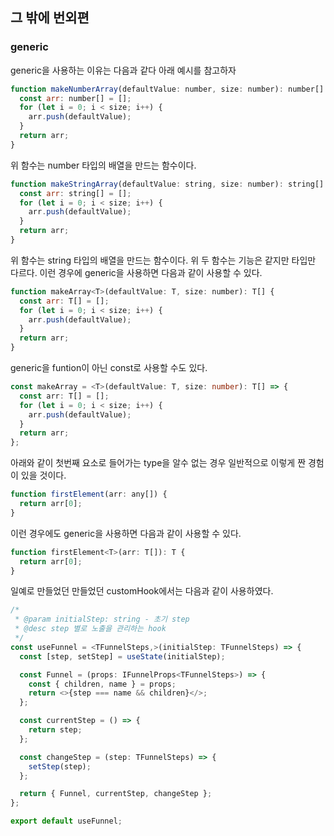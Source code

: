 ## 그 밖에 번외편
### generic
generic을 사용하는 이유는 다음과 같다 아래 예시를 참고하자
~~~javascript
function makeNumberArray(defaultValue: number, size: number): number[] {
  const arr: number[] = [];
  for (let i = 0; i < size; i++) {
    arr.push(defaultValue);
  }
  return arr;
}
~~~
위 함수는 number 타입의 배열을 만드는 함수이다.
~~~javascript
function makeStringArray(defaultValue: string, size: number): string[] {
  const arr: string[] = [];
  for (let i = 0; i < size; i++) {
    arr.push(defaultValue);
  }
  return arr;
}
~~~
위 함수는 string 타입의 배열을 만드는 함수이다.
위 두 함수는 기능은 같지만 타입만 다르다. 이런 경우에 generic을 사용하면 다음과 같이 사용할 수 있다.
~~~javascript
function makeArray<T>(defaultValue: T, size: number): T[] {
  const arr: T[] = [];
  for (let i = 0; i < size; i++) {
    arr.push(defaultValue);
  }
  return arr;
}
~~~
generic을 funtion이 아닌 const로 사용할 수도 있다.
~~~typescript
const makeArray = <T>(defaultValue: T, size: number): T[] => {
  const arr: T[] = [];
  for (let i = 0; i < size; i++) {
    arr.push(defaultValue);
  }
  return arr;
};
~~~


아래와 같이 첫번째 요소로 들어가는 type을 알수 없는 경우 일반적으로 이렇게 짠 경험이 있을 것이다.
~~~javascript
function firstElement(arr: any[]) {
  return arr[0];
}
~~~
이런 경우에도 generic을 사용하면 다음과 같이 사용할 수 있다.
~~~javascript
function firstElement<T>(arr: T[]): T {
  return arr[0];
}
~~~

일예로 만들었던 만들었던 customHook에서는 다음과 같이 사용하였다.

~~~typescript
/*
 * @param initialStep: string - 초기 step
 * @desc step 별로 노출을 관리하는 hook
 */
const useFunnel = <TFunnelSteps,>(initialStep: TFunnelSteps) => {
  const [step, setStep] = useState(initialStep);

  const Funnel = (props: IFunnelProps<TFunnelSteps>) => {
    const { children, name } = props;
    return <>{step === name && children}</>;
  };

  const currentStep = () => {
    return step;
  };

  const changeStep = (step: TFunnelSteps) => {
    setStep(step);
  };

  return { Funnel, currentStep, changeStep };
};

export default useFunnel;
~~~
